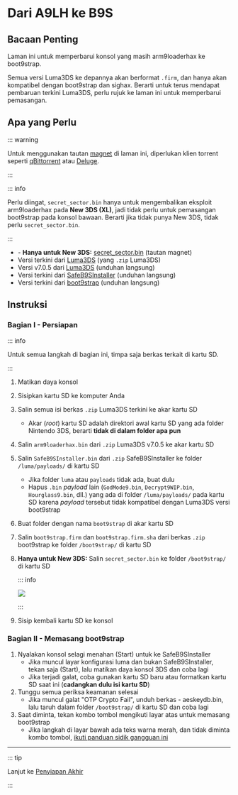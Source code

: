 # Dari A9LH ke B9S

## Bacaan Penting

Laman ini untuk memperbarui konsol yang masih arm9loaderhax ke boot9strap.

Semua versi Luma3DS ke depannya akan berformat `.firm`, dan hanya akan kompatibel dengan boot9strap dan sighax. Berarti untuk terus mendapat pembaruan terkini Luma3DS, perlu rujuk ke laman ini untuk memperbarui pemasangan.

## Apa yang Perlu

::: warning

Untuk menggunakan tautan [magnet](https://wikipedia.org/wiki/Magnet_URI_scheme) di laman ini, diperlukan klien torrent seperti [qBittorrent](https://www.qbittorrent.org/download.php) atau [Deluge](http://dev.deluge-torrent.org/wiki/Download).

:::

::: info

Perlu diingat, `secret_sector.bin` hanya untuk mengembalikan eksploit arm9loaderhax pada **New 3DS (XL)**, jadi tidak perlu untuk pemasangan boot9strap pada konsol bawaan. Berarti jika tidak punya New 3DS, tidak perlu `secret_sector.bin`.

:::

- <font-awesome-icon icon="fa-solid fa-magnet"/> - **Hanya untuk New 3DS:** [secret_sector.bin](magnet:?xt=urn:btih:15a3c97acf17d67af98ae8657cc66820cc58f655&dn=secret_sector.bin&tr=udp%3a%2f%2ftracker.torrent.eu.org%3a451%2fannounce&tr=udp%3a%2f%2ftracker.lelux.fi%3a6969%2fannounce&tr=udp%3a%2f%2ftracker.loadbt.com%3a6969%2fannounce&tr=udp%3a%2f%2ftracker.moeking.me%3a6969%2fannounce&tr=udp%3a%2f%2ftracker.monitorit4.me%3a6969%2fannounce&tr=udp%3a%2f%2ftracker.ololosh.space%3a6969%2fannounce&tr=udp%3a%2f%2ftracker.pomf.se%3a80%2fannounce&tr=udp%3a%2f%2ftracker.srv00.com%3a6969%2fannounce&tr=udp%3a%2f%2ftracker.theoks.net%3a6969%2fannounce&tr=udp%3a%2f%2ftracker.tiny-vps.com%3a6969%2fannounce&tr=udp%3a%2f%2fopen.tracker.cl%3a1337%2fannounce&tr=udp%3a%2f%2ftracker.zerobytes.xyz%3a1337%2fannounce&tr=udp%3a%2f%2ftracker1.bt.moack.co.kr%3a80%2fannounce&tr=udp%3a%2f%2fvibe.sleepyinternetfun.xyz%3a1738%2fannounce&tr=udp%3a%2f%2fwww.torrent.eu.org%3a451%2fannounce&tr=udp%3a%2f%2ftracker.openbittorrent.com%3a6969%2fannounce&tr=udp%3a%2f%2f9.rarbg.com%3a2810%2fannounce&tr=udp%3a%2f%2ftracker.opentrackr.org%3a1337%2fannounce&tr=udp%3a%2f%2fexodus.desync.com%3a6969%2fannounce&tr=http%3a%2f%2fopenbittorrent.com%3a80%2fannounce) (tautan magnet)
- Versi terkini dari [Luma3DS](https://github.com/LumaTeam/Luma3DS/releases/latest) (yang `.zip` Luma3DS)
- Versi v7.0.5 dari [Luma3DS](https://github.com/LumaTeam/Luma3DS/releases/download/v7.0.5/Luma3DSv7.0.5.zip) (unduhan langsung)
- Versi terkini dari [SafeB9SInstaller](https://github.com/d0k3/SafeB9SInstaller/releases/download/v0.0.7/SafeB9SInstaller-20170605-122940.zip) (unduhan langsung)
- Versi terkini dari [boot9strap](https://github.com/SciresM/boot9strap/releases/download/1.4/boot9strap-1.4.zip) (unduhan langsung)

## Instruksi

### Bagian I - Persiapan

::: info

Untuk semua langkah di bagian ini, timpa saja berkas terkait di kartu SD.

:::

1. Matikan daya konsol

2. Sisipkan kartu SD ke komputer Anda

3. Salin semua isi berkas `.zip` Luma3DS terkini ke akar kartu SD
    - Akar (_root_) kartu SD adalah direktori awal kartu SD yang ada folder Nintendo 3DS, berarti **tidak di dalam folder apa pun**

4. Salin `arm9loaderhax.bin` dari `.zip` Luma3DS v7.0.5 ke akar kartu SD

5. Salin `SafeB9SInstaller.bin` dari `.zip` SafeB9SInstaller ke folder `/luma/payloads/` di kartu SD
    - Jika folder `luma` atau `payloads` tidak ada, buat dulu
    - Hapus `.bin` _payload_ lain (`GodMode9.bin`, `Decrypt9WIP.bin`, `Hourglass9.bin`, dll.) yang ada di folder `/luma/payloads/` pada kartu SD karena _payload_ tersebut tidak kompatibel dengan Luma3DS versi boot9strap

6. Buat folder dengan nama `boot9strap` di akar kartu SD

7. Salin `boot9strap.firm` dan `boot9strap.firm.sha` dari berkas `.zip` boot9strap ke folder `/boot9strap/` di kartu SD

8. **Hanya untuk New 3DS:** Salin `secret_sector.bin` ke folder `/boot9strap/` di kartu SD

    ::: info

    ![](/images/screenshots/a9lh-to-b9s-root-layout.png)

    :::

9. Sisip kembali kartu SD ke konsol

### Bagian II - Memasang boot9strap

1. Nyalakan konsol selagi menahan (Start) untuk ke SafeB9SInstaller
    - Jika muncul layar konfigurasi luma dan bukan SafeB9SInstaller, tekan saja (Start), lalu matikan daya konsol 3DS dan coba lagi
    - Jika terjadi galat, coba gunakan kartu SD baru atau formatkan kartu SD saat ini (**cadangkan dulu isi kartu SD**)
2. Tunggu semua periksa keamanan selesai
    - Jika muncul galat "OTP Crypto Fail", unduh berkas <font-awesome-icon icon="fa-solid fa-magnet"/> - aeskeydb.bin, lalu taruh dalam folder `/boot9strap/` di kartu SD dan coba lagi
3. Saat diminta, tekan kombo tombol mengikuti layar atas untuk memasang boot9strap
    - Jika langkah di layar bawah ada teks warna merah, dan tidak diminta kombo tombol, [ikuti panduan sidik gangguan ini](troubleshooting-a9lh-to-b9s)

<!--@include: ./_include/configure-luma3ds.md -->

___

::: tip

Lanjut ke [Penyiapan Akhir](finalizing-setup)

:::

